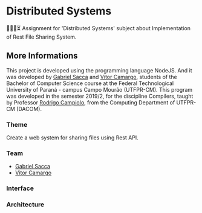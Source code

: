 # Distributed Systems
👨🏽‍💻⏳ Assignment for 'Distributed Systems' subject about Implementation of Rest File Sharing System.

## More Informations
This project is developed using the programming language NodeJS. And it was developed by [Gabriel Sacca](https://github.com/Gabrields1998) and [Vitor Camargo](https://github.com/vitorCamargo), students of the Bachelor of Computer Science course at the Federal Technological University of Paraná - campus Campo Mourão (UTFPR-CM). This program was developed in the semester 2019/2, for the discipline Compilers, taught by Professor [Rodrigo Campiolo](https://github.com/campiolo), from the Computing Department of UTFPR-CM (DACOM).

### Theme
Create a web system for sharing files using Rest API.

### Team
- [Gabriel Sacca](https://github.com/Gabrields1998)
- [Vitor Camargo](https://github.com/vitorCamargo)

### Interface

### Architecture

